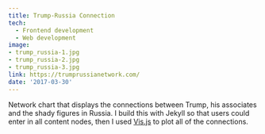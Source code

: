 ```yaml
---
title: Trump-Russia Connection
tech:
  - Frontend development
  - Web development
image:
- trump_russia-1.jpg
- trump_russia-2.jpg
- trump_russia-3.jpg
link: https://trumprussianetwork.com/
date: '2017-03-30'
---
```


Network chart that displays the connections between Trump, his associates and the shady figures in Russia. I build this with Jekyll so that users could enter in all content nodes, then I used [Vis.js](http://visjs.org/) to plot all of the connections.

